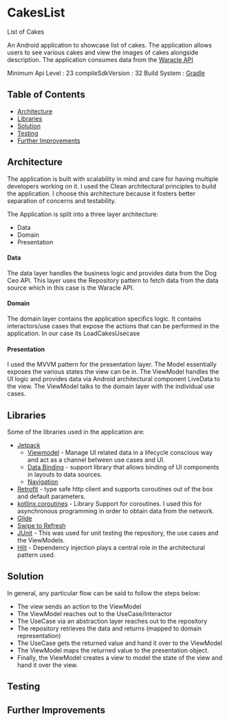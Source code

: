 # CakesList
List of Cakes

An Android application to showcase list of cakes. The application allows users to see
various cakes and view the images of cakes alongside description. The application consumes
data from the [Waracle API](https://gist.githubusercontent.com/t-reed/739df99e9d96700f17604a3971e701fa/raw/1d4dd9c5a0ec758ff5ae92b7b13fe4d57d34e1dc/waracle_cake-android-client)

Minimum Api Level : 23
compileSdkVersion : 32
Build System : [Gradle](https://gradle.org/)

## Table of Contents

- [Architecture](#architecture)
- [Libraries](#libraries)
- [Solution](#solution)
- [Testing](#testing)
- [Further Improvements](#improvements)


## Architecture
The application is built with scalability in mind and care for having multiple developers working
on it. I used the Clean architectural principles to build the application.
I choose this architecture because it fosters better separation of concerns
and testability.

The Application is split into a three layer architecture:

- Data
- Domain
- Presentation

#### Data
The data layer handles the business logic and provides data from the
Dog Ceo API. This layer uses the Repository pattern to fetch data from the data source which in
this case is the Waracle API.

#### Domain
The domain layer contains the application specifics logic. It contains
interactors/use cases that expose the actions that can be performed in the application.
In our case its LoadCakesUsecase

#### Presentation
I used the MVVM pattern for the presentation layer. The Model essentially exposes
the various states the view can be in. The ViewModel handles the UI logic and provides
data via Android architectural component LiveData to the view. The ViewModel talks to
the domain layer with the individual use cases.


## Libraries
Some of the libraries used in the application are:

- [Jetpack](https://developer.android.com/jetpack)
    - [Viewmodel](https://developer.android.com/topic/libraries/architecture/viewmodel) - Manage UI related data in a lifecycle conscious way
      and act as a channel between use cases and UI.
    - [Data Binding](https://developer.android.com/topic/libraries/data-binding) - support library that allows binding of UI components in layouts to data sources.
    - [Navigation]("https://developer.android.com/guide/navigation/navigation-getting-started)
- [Retrofit](https://square.github.io/retrofit/) - type safe http client and supports coroutines out of the box and default parameters.
- [kotlinx.coroutines](https://github.com/Kotlin/kotlinx.coroutines) - Library Support for coroutines. I used this for asynchronous programming in order
  to obtain data from the network.
- [Glide](https://github.com/bumptech/glide)
- [Swipe to Refresh](https://developer.android.com/jetpack/androidx/releases/swiperefreshlayout")
- [JUnit](https://junit.org/junit4/) - This was used for unit testing the repository, the use cases and the ViewModels.
- [Hilt](https://dagger.dev/hilt/) - Dependency injection plays a central role in the architectural pattern used.

## Solution
In general, any particular flow can be said to follow the steps below:
- The view sends an action to the ViewModel
- The ViewModel reaches out to the UseCase/Interactor
- The UseCase via an abstraction layer reaches out to the repository
- The repository retrieves the data and returns (mapped to domain representation)
- The UseCase gets the returned value and hand it over to the ViewModel
- The ViewModel maps the returned value to the presentation object.
- Finally, the ViewModel creates a view to model the state of the view and hand it over the view.

## Testing



## Further Improvements





